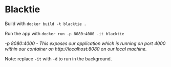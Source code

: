 # Blacktie

Build with `docker build -t blacktie .`

Run the app with `docker run -p 8080:4000 -it blacktie`

_-p 8080:4000 - This exposes our application which is running on port 4000 within our container on http://localhost:8080 on our local machine._

Note: replace `-it` with `-d` to run in the background.
